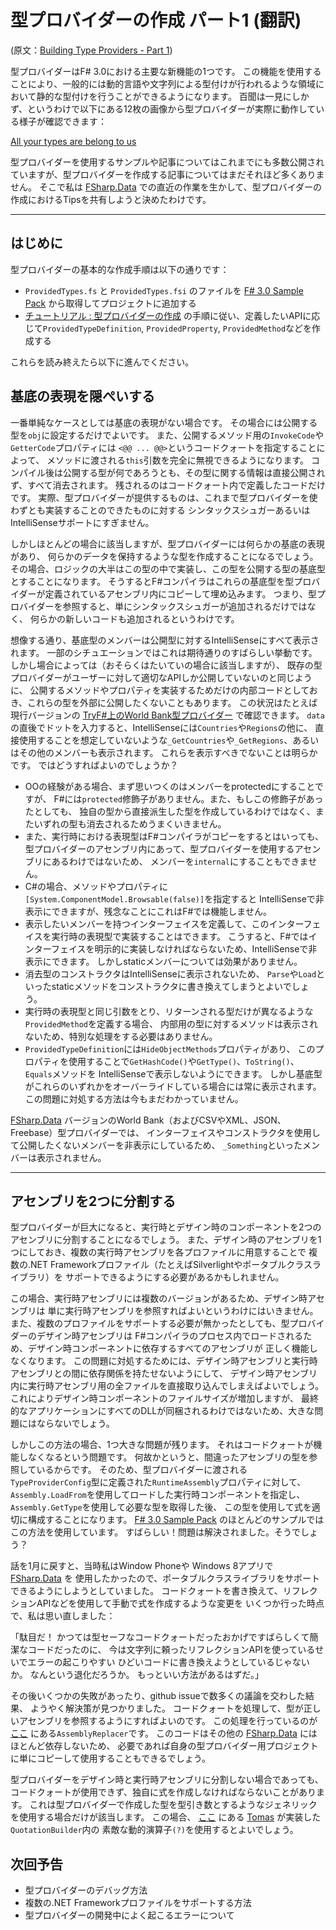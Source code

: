 型プロバイダーの作成 パート1 (翻訳)
==============================

(原文：[Building Type Providers - Part 1][id00])

型プロバイダーはF# 3.0における主要な新機能の1つです。
この機能を使用することにより、一般的には動的言語や文字列による型付けが行われるような領域において静的な型付けを行うことができるようになります。
百聞は一見にしかず、というわけで以下にある12枚の画像から型プロバイダーが実際に動作している様子が確認できます：

[All your types are belong to us][id01]

型プロバイダーを使用するサンプルや記事についてはこれまでにも多数公開されていますが、型プロバイダーを作成する記事についてはまだそれほど多くありません。
そこで私は [FSharp.Data][id02] での直近の作業を生かして、型プロバイダーの作成におけるTipsを共有しようと決めたわけです。

- - - - - - - - - -

はじめに
--------

型プロバイダーの基本的な作成手順は以下の通りです：

- `ProvidedTypes.fs` と `ProvidedTypes.fsi` のファイルを [F# 3.0 Sample Pack][id03] から取得してプロジェクトに追加する
- [チュートリアル : 型プロバイダーの作成][id04] の手順に従い、定義したいAPIに応じて`ProvidedTypeDefinition`, `ProvidedProperty`, `ProvidedMethod`などを作成する

これらを読み終えたら以下に進んでください。

基底の表現を隠ぺいする
----------------------

一番単純なケースとしては基底の表現がない場合です。
その場合には公開する型を`obj`に設定するだけでよいです。
また、公開するメソッド用の`InvokeCode`や`GetterCode`プロパティには
`<@@ ... @@>`というコードクォートを指定することによって、
メソッドに渡される`this`引数を完全に無視できるようになります。
コンパイル後は公開する型が何であろうとも、その型に関する情報は直接公開されず、すべて消去されます。
残されるのはコードクォート内で定義したコードだけです。
実際、型プロバイダーが提供するものは、これまで型プロバイダーを使わずとも実装することのできたものに対する
シンタックスシュガーあるいはIntelliSenseサポートにすぎません。

しかしほとんどの場合に該当しますが、型プロバイダーには何らかの基底の表現があり、
何らかのデータを保持するような型を作成することになるでしょう。
その場合、ロジックの大半はこの型の中で実装し、この型を公開する型の基底型とすることになります。
そうするとF#コンパイラはこれらの基底型を型プロバイダーが定義されているアセンブリ内にコピーして埋め込みます。
つまり、型プロバイダーを参照すると、単にシンタックスシュガーが追加されるだけではなく、
何らかの新しいコードも追加されるというわけです。

想像する通り、基底型のメンバーは公開型に対するIntelliSenseにすべて表示されます。
一部のシチュエーションではこれは期待通りのすばらしい挙動です。
しかし場合によっては（おそらくはたいていの場合に該当しますが）、
既存の型プロバイダーがユーザーに対して適切なAPIしか公開していないのと同じように、
公開するメソッドやプロパティを実装するためだけの内部コードとしておき、これらの型を外部に公開したくないこともあります。
この状況はたとえば現行バージョンの [TryF#上のWorld Bank型プロバイダー][id05] で確認できます。
`data`の直後でドットを入力すると、IntelliSenseには`Countries`や`Regions`の他に、
直接使用することを想定していないような`_GetCountries`や`_GetRegions`、あるいはその他のメンバーも表示されます。
これらを表示すべきでないことは明らかです。
ではどうすればよいのでしょうか？

- OOの経験がある場合、まず思いつくのはメンバーをprotectedにすることですが、
  F#には`protected`修飾子がありません。また、もしこの修飾子があったとしても、
  独自の型から直接派生した型を作成しているわけではなく、またいずれの型も消去されるためうまくいきません。
- また、実行時における表現型はF#コンパイラがコピーをするとはいっても、
  型プロバイダーのアセンブリ内にあって、型プロバイダーを使用するアセンブリにあるわけではないため、
  メンバーを`internal`にすることもできません。
- C#の場合、メソッドやプロパティに`[System.ComponentModel.Browsable(false)]`を指定すると
  IntelliSenseで非表示にできますが、残念なことにこれはF#では機能しません。
- 表示したいメンバーを持つインターフェイスを定義して、このインターフェイスを実行時の表現型で実装することはできます。
  こうすると、F#ではインターフェイスを明示的に実装しなければならないため、IntelliSenseで非表示にできます。
  しかしstaticメンバーについては効果がありません。
- 消去型のコンストラクタはIntelliSenseに表示されないため、
  `Parse`や`Load`といったstaticメソッドをコンストラクタに書き換えてしまうとよいでしょう。
- 実行時の表現型と同じ引数をとり、リターンされる型だけが異なるような`ProvidedMethod`を定義する場合、
  内部用の型に対するメソッドは表示されないため、特別な処理をする必要はありません。
- `ProvidedTypeDefinition`には`HideObjectMethods`プロパティがあり、
  このプロパティを使用することで`GetHashCode()`や`GetType()`、`ToString()`、`Equals`メソッドを
  IntelliSenseで表示しないようにできます。
  しかし基底型がこれらのいずれかをオーバーライドしている場合には常に表示されます。
  この問題に対処する方法は今もまだわかっていません。

[FSharp.Data][id02] バージョンのWorld Bank（およびCSVやXML、JSON、Freebase）型プロバイダーでは、
インターフェイスやコンストラクタを使用して公開したくないメンバーを非表示にしているため、
`_Something`といったメンバーは表示されません。

- - - - - - - - - -

アセンブリを2つに分割する
---------------------

型プロバイダーが巨大になると、実行時とデザイン時のコンポーネントを2つのアセンブリに分割することになるでしょう。
また、デザイン時のアセンブリを1つにしておき、複数の実行時アセンブリを各プロファイルに用意することで
複数の.NET Frameworkプロファイル（たとえばSilverlightやポータブルクラスライブラリ）を
サポートできるようにする必要があるかもしれません。

この場合、実行時アセンブリには複数のバージョンがあるため、デザイン時アセンブリは
単に実行時アセンブリを参照すればよいというわけにはいきません。
また、複数のプロファイルをサポートする必要が無かったとしても、型プロバイダーのデザイン時アセンブリは
F#コンパイラのプロセス内でロードされるため、デザイン時コンポーネントに依存するすべてのアセンブリが
正しく機能しなくなります。
この問題に対処するためには、デザイン時アセンブリと実行時アセンブリとの間に依存関係を持たせないようにして、
デザイン時アセンブリ内に実行時アセンブリ用の全ファイルを直接取り込んでしまえばよいでしょう。
これによりデザイン時コンポーネントのファイルサイズが増加しますが、
最終的なアプリケーションにすべてのDLLが同梱されるわけではないため、大きな問題にはならないでしょう。

しかしこの方法の場合、1つ大きな問題が残ります。
それはコードクォートが機能しなくなるという問題です。
何故かというと、間違ったアセンブリの型を参照しているからです。
そのため、型プロバイダーに渡される`TypeProviderConfig`型に定義された`RuntimeAssembly`プロパティに対して、
`Assembly.LoadFrom`を使用してロードした実行時コンポーネントを指定し、
`Assembly.GetType`を使用して必要な型を取得した後、
この型を使用して式を適切に構成することになります。
[F# 3.0 Sample Pack][id03] のほとんどのサンプルではこの方法を使用しています。
すばらしい！問題は解決されました。そうでしょう？

話を1月に戻すと、当時私はWindow Phoneや Windows 8アプリで [FSharp.Data][id02] を
使用したかったので、ポータブルクラスライブラリをサポートできるようにしようとしていました。
コードクォートを書き換えて、リフレクションAPIなどを使用して手動で式を作成するような変更を
いくつか行った時点で、私は思い直しました：

「駄目だ！
かつては型セーフなコードクォートだったおかげですばらしくて簡潔なコードだったのに、
今は文字列に頼ったリフレクションAPIを使っているせいでエラーの起こりやすい
ひどいコードに書き換えようとしているじゃないか。
なんという退化だろうか。
もっといい方法があるはずだ。」

その後いくつかの失敗があったり、github issueで数多くの議論を交わした結果、
ようやく解決策が見つかりました。
コードクォートを処理して、型が正しいアセンブリを参照するようにすればよいのです。
この処理を行っているのが [ここ][id06] にある`AssemblyReplacer`です。
このコードはその他の [FSharp.Data][id02] にはほとんど依存しないため、
必要であれば自身の型プロバイダー用プロジェクトに単にコピーして使用することもできるでしょう。

型プロバイダーをデザイン時と実行時アセンブリに分割しない場合であっても、
コードクォートが使用できず、独自に式を作成しなければならないことがあります。
これは型プロバイダーで作成した型を型引き数とするようなジェネリックを使用する場合だけが該当します。
この場合、 [ここ][id07] にある [Tomas][id08] が実装した`QuotationBuilder`内の
素敵な動的演算子`(?)`を使用するとよいでしょう。

次回予告
--------

- 型プロバイダーのデバッグ方法
- 複数の.NET Frameworkプロファイルをサポートする方法
- 型プロバイダーの開発中によく起こるエラーについて

[id00]: http://blog.codebeside.org/blog/2013/05/13/building-type-providers-part1/ "Building Type Providers - Part 1"
[id01]: http://blogs.msdn.com/b/dsyme/archive/2013/01/30/twelve-type-providers-in-pictures.aspx "All your types are belong to us"
[id02]: http://fsharp.github.com/FSharp.Data/ "FSharp.Data"
[id03]: http://fsharp3sample.codeplex.com/ "F# 3.0 Sample Pack"
[id04]: http://msdn.microsoft.com/ja-jp/library/hh361034.aspx "チュートリアル : 型プロバイダーの作成"
[id05]: http://www.tryfsharp.org/Learn/data-science#world-bank-type-provider "World Bank type provider on TryF#"
[id06]: https://github.com/fsharp/FSharp.Data/blob/master/src/Providers/AssemblyReplacer.fs "AssemblyReplacer"
[id07]: https://github.com/fsharp/FSharp.Data/blob/master/src/Providers/QuotationBuilder.fs "QuotationBuilder"
[id08]: http://tomasp.net/ "TomasP.net"
